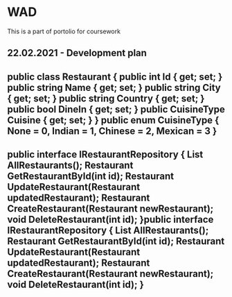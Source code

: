 # WAD
This is a part of portolio for coursework

22.02.2021 - Development plan
---------------------------------------------------
public class Restaurant
    {
        public int Id { get; set; }
        public string Name { get; set; }
        public string City { get; set; }
        public string Country { get; set; }
        public bool DineIn { get; set; }
        public CuisineType Cuisine { get; set; }
    }
public enum CuisineType
    {
        None = 0,
        Indian = 1,
        Chinese = 2,
        Mexican = 3
    }
---------------------------------------------------
public interface IRestaurantRepository
    {
        List<Restaurant> AllRestaurants();
        Restaurant GetRestaurantById(int id);
        Restaurant UpdateRestaurant(Restaurant updatedRestaurant);
        Restaurant CreateRestaurant(Restaurant newRestaurant);
        void DeleteRestaurant(int id);
    }public interface IRestaurantRepository
    {
        List<Restaurant> AllRestaurants();
        Restaurant GetRestaurantById(int id);
        Restaurant UpdateRestaurant(Restaurant updatedRestaurant);
        Restaurant CreateRestaurant(Restaurant newRestaurant);
        void DeleteRestaurant(int id);
    }
  -----------------------------------------------
  
